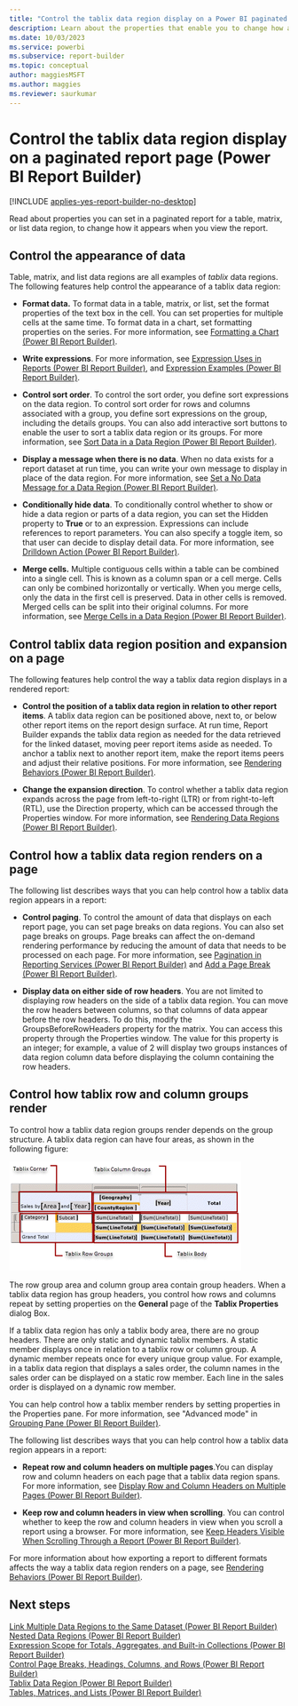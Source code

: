 ```yaml
---
title: "Control the tablix data region display on a Power BI paginated report page | Microsoft Docs"
description: Learn about the properties that enable you to change how a Power BI paginated report appears when you view a table, matrix, or list data region in Power BI Report Builder. 
ms.date: 10/03/2023
ms.service: powerbi
ms.subservice: report-builder
ms.topic: conceptual
author: maggiesMSFT
ms.author: maggies
ms.reviewer: saurkumar
---
```

# Control the tablix data region display on a paginated report page (Power BI Report Builder)

[!INCLUDE [applies-yes-report-builder-no-desktop](../../includes/applies-yes-report-builder-no-desktop.md)]

Read about properties you can set in a paginated report for a table, matrix, or list data region, to change how it appears when you view the report.  
   
## Control the appearance of data  
Table, matrix, and list data regions are all examples of *tablix* data regions. The following features help control the appearance of a tablix data region:  
  
-   **Format data.** To format data in a table, matrix, or list, set the format properties of the text box in the cell. You can set properties for multiple cells at the same time. To format data in a chart, set formatting properties on the series. For more information, see [Formatting a Chart &#40;Power BI Report Builder&#41;](../../paginated-reports/report-design/visualizations/formatting-chart-report-builder.md).  
  
-   **Write expressions**. For more information, see [Expression Uses in Reports &#40;Power BI Report Builder&#41;](../../paginated-reports/expressions/expression-uses-reports-report-builder.md), and [Expression Examples &#40;Power BI Report Builder&#41;](../../paginated-reports/expressions/report-builder-expression-examples.md).  
  
-   **Control sort order**. To control the sort order, you define sort expressions on the data region. To control sort order for rows and columns associated with a group, you define sort expressions on the group, including the details groups. You can also add interactive sort buttons to enable the user to sort a tablix data region or its groups. For more information, see [Sort Data in a Data Region &#40;Power BI Report Builder&#41;](../../paginated-reports/report-design/sort-data-data-region-report-builder.md).  
  
-   **Display a message when there is no data**. When no data exists for a report dataset at run time, you can write your own message to display in place of the data region. For more information, see [Set a No Data Message for a Data Region &#40;Power BI Report Builder&#41;](/sql/reporting-services/report-data/set-a-no-data-message-for-a-data-region-report-builder-and-ssrs).  
  
-   **Conditionally hide data**. To conditionally control whether to show or hide a data region or parts of a data region, you can set the Hidden property to **True** or to an expression. Expressions can include references to report parameters. You can also specify a toggle item, so that user can decide to display detail data. For more information, see [Drilldown Action &#40;Power BI Report Builder&#41;](../../paginated-reports/report-design/drilldown-action-report-builder.md).  
  
-   **Merge cells.** Multiple contiguous cells within a table can be combined into a single cell. This is known as a column span or a cell merge. Cells can only be combined horizontally or vertically. When you merge cells, only the data in the first cell is preserved. Data in other cells is removed. Merged cells can be split into their original columns. For more information, see [Merge Cells in a Data Region &#40;Power BI Report Builder&#41;](merge-cells-data-region-report-builder.md).  
  
## Control tablix data region position and expansion on a page  
 The following features help control the way a tablix data region displays in a rendered report:  
  
-   **Control the position of a tablix data region in relation to other report items**. A tablix data region can be positioned above, next to, or below other report items on the report design surface. At run time, Report Builder expands the tablix data region as needed for the data retrieved for the linked dataset, moving peer report items aside as needed. To anchor a tablix next to another report item, make the report items peers and adjust their relative positions. For more information, see [Rendering Behaviors &#40;Power BI Report Builder&#41;](../../paginated-reports/report-design/render-behaviors-report-builder-service.md).  
  
-   **Change the expansion direction**. To control whether a tablix data region expands across the page from left-to-right (LTR) or from right-to-left (RTL), use the Direction property, which can be accessed through the Properties window. For more information, see [Rendering Data Regions &#40;Power BI Report Builder&#41;](../../paginated-reports/report-design/render-data-regions-report-builder-service.md).  
  
## Control how a tablix data region renders on a page  
 The following list describes ways that you can help control how a tablix data region appears in a report:  
  
-   **Control paging**. To control the amount of data that displays on each report page, you can set page breaks on data regions. You can also set page breaks on groups. Page breaks can affect the on-demand rendering performance by reducing the amount of data that needs to be processed on each page. For more information, see [Pagination in Reporting Services &#40;Power BI Report Builder&#41;](../../paginated-reports/paginated-reports-pagination.md) and [Add a Page Break &#40;Power BI Report Builder&#41;](../../paginated-reports/report-design/add-page-break-report-builder.md).  
  
-   **Display data on either side of row headers**. You are not limited to displaying row headers on the side of a tablix data region. You can move the row headers between columns, so that columns of data appear before the row headers. To do this, modify the GroupsBeforeRowHeaders property for the matrix. You can access this property through the Properties window. The value for this property is an integer; for example, a value of 2 will display two groups instances of data region column data before displaying the column containing the row headers.  
  
## Control how tablix row and column groups render  
 To control how a tablix data region groups render depends on the group structure. A tablix data region can have four areas, as shown in the following figure:  
  
 ![Screenshot of a Tablix data region areas.](media/tablix-areas.gif "Screenshot of a Tablix data region areas.")  
  
 The row group area and column group area contain group headers. When a tablix data region has group headers, you control how rows and columns repeat by setting properties on the **General** page of the **Tablix Properties** dialog Box.  
  
 If a tablix data region has only a tablix body area, there are no group headers. There are only static and dynamic tablix members. A static member displays once in relation to a tablix row or column group. A dynamic member repeats once for every unique group value. For example, in a tablix data region that displays a sales order, the column names in the sales order can be displayed on a static row member. Each line in the sales order is displayed on a dynamic row member.  
  
 You can help control how a tablix member renders by setting properties in the Properties pane. For more information, see "Advanced mode" in [Grouping Pane &#40;Power BI Report Builder&#41;](../../paginated-reports/report-design/grouping-pane-report-builder.md).  
  
 The following list describes ways that you can help control how a tablix data region appears in a report:  
  
-   **Repeat row and column headers on multiple pages**.You can display row and column headers on each page that a tablix data region spans. For more information, see [Display Row and Column Headers on Multiple Pages &#40;Power BI Report Builder&#41;](display-row-column-headers-multiple-pages-report-builder.md).  
  
-   **Keep row and column headers in view when scrolling**. You can control whether to keep the row and column headers in view when you scroll a report using a browser. For more information, see [Keep Headers Visible When Scrolling Through a Report &#40;Power BI Report Builder&#41;](../../paginated-reports/report-design/keep-headers-visible-when-scrolling-through-report-report-builder-service.md).  
  
 For more information about how exporting a report to different formats affects the way a tablix data region renders on a page, see [Rendering Behaviors &#40;Power BI Report Builder&#41;](../../paginated-reports/report-design/render-behaviors-report-builder-service.md).  
  
## Next steps  
 [Link Multiple Data Regions to the Same Dataset &#40;Power BI Report Builder&#41;](../../paginated-reports/report-design/linking-multiple-data-regions-to-same-dataset-report-builder.md)   
 [Nested Data Regions &#40;Power BI Report Builder&#41;](../../paginated-reports/report-design/nested-data-regions-report-builder.md)   
 [Expression Scope for Totals, Aggregates, and Built-in Collections &#40;Power BI Report Builder&#41;](../../paginated-reports/expressions/expression-scope-for-totals-aggregates-and-built-in-collections.md)   
 [Control Page Breaks, Headings, Columns, and Rows &#40;Power BI Report Builder&#41;](../../paginated-reports/report-design/control-page-breaks-headings-columns-rows-report-builder.md)   
 [Tablix Data Region &#40;Power BI Report Builder&#41;](../../paginated-reports/report-design/render-data-regions-report-builder-service.md)   
 [Tables, Matrices, and Lists &#40;Power BI Report Builder&#41;](../../paginated-reports/report-builder-tables-matrices-lists.md)  
  
  
